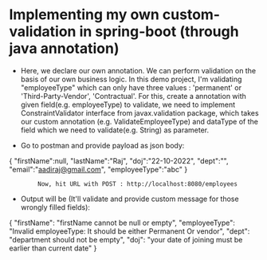 # Implementing my own custom-validation in spring-boot (through java annotation)

- Here, we declare our own annotation. We can perform validation on the basis of our own business logic. 
   In this demo project, I'm validating "employeeType" which can only have three values : 'permanent' or 'Third-Party-Vendor', 'Contractual'.
   For this, create a annotation with given field(e.g. employeeType) to validate, we need to implement 
   ConstraintValidator interface from javax.validation package, which takes our custom annotation
   (e.g. ValidateEmployeeType) and dataType of the field which we need to validate(e.g. String) as parameter.
   

- Go to postman and provide payload as json body:

{
    "firstName":null,
    "lastName":"Raj",
    "doj":"22-10-2022",
    "dept":"",
    "email":"aadiraj@gmail.com",
    "employeeType":"abc"
}

            Now, hit URL with POST : http://localhost:8080/employees

- Output will be (It'll validate and provide custom message for those wrongly filled fields):

{
    "firstName": "firstName cannot be null or empty",
    "employeeType": "Invalid employeeType: It should be either Permanent Or vendor",
    "dept": "department should not be empty",
    "doj": "your date of joining must be earlier than current date"
}